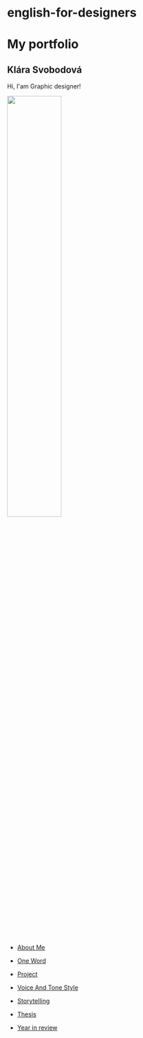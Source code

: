 # english-for-designers

# My portfolio
## Klára Svobodová
Hi, I'am Graphic designer!

<img src="https://github.com/KlaraSvobodova/English-for-designers/assets/152971101/d1e0e856-40da-4e43-a428-501c0d070355" width=50% height=50%>

- [About Me](02-first-impression/about_me.md)
  
- [One Word](01-one-word/final.md)

- [Project](02-first-impression/projects.md)

- [Voice And Tone Style](04_voice_tone_style/index.md)

- [Storytelling](05_storytelling/index.md)

- [Thesis](06_thesis/index.md)

- [Year in review](07_year_in_review/index.md)
